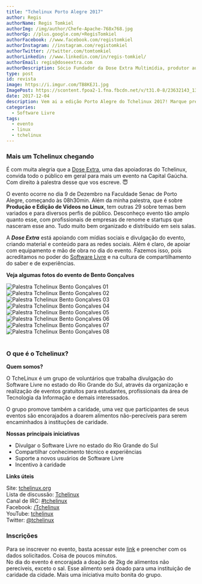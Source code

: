 ```yaml
---
title: "Tchelinux Porto Alegre 2017"
author: Regis
authorName: Regis Tomkiel
authorImg: /img/author/Chefe-Apache-768x768.jpg
authorGp: //plus.google.com/+RegisTomkiel
authorFacebook: //www.facebook.com/registomkiel
authorInstagram: //instagram.com/registomkiel
authorTwitter: //twitter.com/tomtomkiel
authorLinkedin: //www.linkedin.com/in/regis-tomkiel/
authorEmail: regis@doseextra.com
authorDescription: Sócio Fundador da Dose Extra Multimídia, produtor audiovisual, desenvolvedor web, podcaster, escritor e quando sobra tempo, coleciona videogames e filmes independentes.
type: post
id: revista
image: https://i.imgur.com/TB8KEJ1.jpg
ImagePost: https://scontent.fpoa2-1.fna.fbcdn.net/v/t31.0-8/23632143_1368195819947566_8388880337382494231_o.jpg?oh=c135e2fee87096bb7aee06fac429bd04&oe=5ACEF0DA
date: 2017-12-04
description: Vem ai a edição Porto Alegre do Tchelinux 2017! Marque presença!
categories:
  - Software Livre
tags:
  - evento
  - linux
  - tchelinux
---
```


### Mais um Tchelinux chegando

É com muita alegria que a [Dose Extra](//doseextra.com "Dose Extra Multimídia"), uma das apoiadoras do Tchelinux, convida todo o público em geral para mais um evento na Capital Gaúcha. Com direito à palestra desse que vos escreve. &#128519;      

O evento ocorre no dia 9 de Dezembro na Faculdade Senac de Porto Alegre, começando às 08h30min.
Além da minha palestra, que é sobre **Produção e Edição de Vídeos no Linux**, tem outras 29 sobre temas bem variados e para diversos perfis de público. Desconheço evento tão amplo quanto esse, com profissionais de empresas de renome e startups que nasceram esse ano. Tudo muito bem organizado e distribuido em seis salas.    

A ***Dose Extra*** está apoiando com mídias sociais e divulgação do evento, criando material e conteúdo para as redes sociais. Além é claro, de apoiar com equipamento e mão de obra no dia do evento. Fazemos isso, pois acreditamos no poder do [Software Livre](http://softwarelivre.org/) e na cultura de compartilhamento do saber e de experiências.   

**Veja algumas fotos do evento de Bento Gonçalves**
<div class="owl-carousel owl-slider">
<img src="https://scontent.fpoa2-1.fna.fbcdn.net/v/t31.0-8/22291516_1312219778878504_1093303471677307765_o.jpg?oh=998c107a8f029d2df0af9fa164471ef9&oe=5ACEA92A" alt="Palestra Tchelinux Bento Gonçalves 01" />
<img src="https://scontent.fpoa2-1.fna.fbcdn.net/v/t31.0-8/22291329_1312226638877818_5871885845354766030_o.jpg?oh=b66d317de6a090d64186899f1b62fa81&oe=5ACF3C24" alt="Palestra Tchelinux Bento Gonçalves 02" />
<img src="https://scontent.fpoa2-1.fna.fbcdn.net/v/t31.0-8/22339424_1312256488874833_3313445946308790818_o.jpg?oh=e8380ea5681c61265eb4aa4aaae9e3df&oe=5AC41EA3" alt="Palestra Tchelinux Bento Gonçalves 03" />
<img src="https://scontent.fpoa2-1.fna.fbcdn.net/v/t31.0-8/22382157_1312232068877275_7309471026716691484_o.jpg?oh=5cab1ec0cbf6e2ed51589f49a4fdb39d&oe=5A95F411" alt="Palestra Tchelinux Bento Gonçalves 04" />
<img src="https://scontent.fpoa2-1.fna.fbcdn.net/v/t31.0-8/22384225_1312242645542884_2214641154397941941_o.jpg?oh=b20efef00f6d52b68e39240f119496e5&oe=5AC4A601" alt="Palestra Tchelinux Bento Gonçalves 05" />
<img src="https://scontent.fpoa2-1.fna.fbcdn.net/v/t31.0-8/22424186_1312261138874368_1122366548158064636_o.jpg?oh=cff91689463f76e433b59a28d59fcec1&oe=5A8D7192" alt="Palestra Tchelinux Bento Gonçalves 06" />
<img src="https://scontent.fpoa2-1.fna.fbcdn.net/v/t31.0-8/22384203_1312244128876069_5907477994076559314_o.jpg?oh=3aa86d11f7939bb3abcd73608ae63ced&oe=5A92B94B" alt="Palestra Tchelinux Bento Gonçalves 07" />
<img src="https://scontent.fpoa2-1.fna.fbcdn.net/v/t31.0-8/22384331_1312232062210609_4411256041250363867_o.jpg?oh=0c2480dd6e0215ec1cadb1ef49865673&oe=5A998632" alt="Palestra Tchelinux Bento Gonçalves 08" />
</div>

<br>


### O que é o Tchelinux?

**Quem somos?**

O TcheLinux é um grupo de voluntários que trabalha divulgação do Software Livre no estado do Rio Grande do Sul, através da organização e realização de eventos gratuitos para estudantes, profissionais da área de Tecnologia da Informação e demais interessados.

O grupo promove também a caridade, uma vez que participantes de seus eventos são encorajados a doarem alimentos não-perecíveis para serem encaminhados à instituções de caridade.


**Nossas principais iniciativas**

- Divulgar o Software Livre no estado do Rio Grande do Sul
- Compartilhar conhecimento técnico e experiências
- Suporte a novos usuários de Software Livre
- Incentivo à caridade

**Links úteis**  

Site: [tchelinux.org](https://tchelinux.org)  
Lista de discussão: [Tchelinux](https://groups.google.com/forum/#!forum/tchelinux)  
Canal de IRC: [#tchelinux](http://freenode.net/)  
Facebook: [/Tchelinux](https://facebook.com/tchelinux)  
YouTube: [tchelinux](https://www.youtube.com/channel/UChibAixACm-r5NZVgr53QbA)  
Twitter: [@tchelinux](https://twitter.com/tchelinux)  


### Inscrições
Para se inscrever no evento, basta acessar este [link](https://goo.gl/SJbJMa) e preencher com os dados solicitados. Coisa de poucos minutos.    
No dia do evento é encorajada a doação de 2kg de alimentos não pereciveis, exceto o sal. Esse alimento será doado para uma instituição de caridade da cidade. Mais uma iniciativa muito bonita do grupo.
